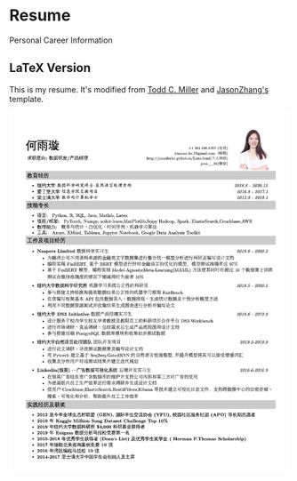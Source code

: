 # Resume

Personal Career Information

## LaTeX Version

This is my resume. It's modified from [Todd C. Miller](http://www.sudo.ws/todd/resume.html) and  [JasonZhang's](https://github.com/JasonZhang2333/MyResume) template.

![Image text](https://raw.githubusercontent.com/jenniferhe/Resume/master/Resume.jpg)

